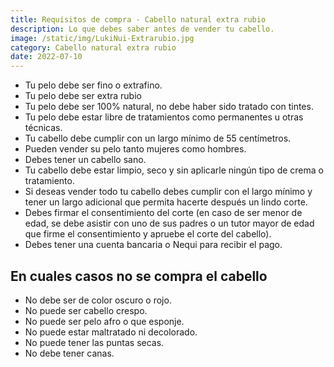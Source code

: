 ```yaml
---
title: Requisitos de compra - Cabello natural extra rubio
description: Lo que debes saber antes de vender tu cabello.
image: /static/img/LukiNui-Extrarubio.jpg
category: Cabello natural extra rubio
date: 2022-07-10
---
```


- Tu pelo debe ser fino o extrafino.
- Tu pelo debe ser extra rubio
- Tu pelo debe ser 100% natural, no debe haber sido tratado con tintes.
- Tu pelo debe estar libre de tratamientos como permanentes u otras técnicas.
- Tu cabello debe cumplir con un largo mínimo de 55 centímetros.
- Pueden vender su pelo tanto mujeres como hombres.
- Debes tener un cabello sano.
- Tu cabello debe estar limpio, seco y sin aplicarle ningún tipo de crema o tratamiento.
- Si deseas vender todo tu cabello debes cumplir con el largo mínimo y tener un largo adicional que permita hacerte después un lindo corte.
- Debes firmar el consentimiento del corte (en caso de ser menor de edad, se debe asistir con uno de sus padres o un tutor mayor de edad que firme el consentimiento y apruebe el corte del cabello).
- Debes tener una cuenta bancaria o Nequi para recibir el pago.

## En cuales casos no se compra el cabello
- No debe ser de color oscuro o rojo.
- No puede ser cabello crespo.
- No puede ser pelo afro o que esponje.
- No puede estar maltratado ni decolorado.
- No puede tener las puntas secas.
- No debe tener canas.
